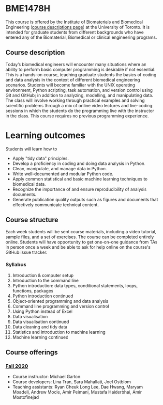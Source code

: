 # BME1478H

This course is offered by the Institute of Biomaterials and Biomedical Engineering
([course descriptions page](https://ibbme.utoronto.ca/current-students/course-calendar/course-descriptions/))
at the University of Toronto.
It is intended for graduate students from different backgrounds
who have entered any of the  Biomaterial, Biomedical or clinical engineering programs.

## Course description

Today’s biomedical engineers will encounter many situations
where an ability to perform basic computer programming is desirable if not essential.
This is a hands-on course,
teaching graduate students the basics of coding and data analysis
in the context of different biomedical engineering scenarios.
Students will become familiar with the UNIX operating environment,
Python scripting, task automation, and version control using Git and GitHub;
in addition to analyzing, modelling, and manipulating data.
The class will involve working through practical examples
and solving scientific problems through a mix of online video lectures and live-coding sessions in which the students do the programming live with the instructor in the class.
This course requires no previous programming experience.

# Learning outcomes

Students will learn how to

- Apply "tidy data" principles.
- Develop a proficiency in coding and doing data analysis in Python.
- Clean, manipulate, and manage data in Python.
- Write well-documented and modular Python code.
- Apply common statistical and basic machine learning techniques to biomedical data.
- Recognize the importance of and ensure reproducibility of analysis documents.
- Generate publication quality outputs such as figures and documents that effectively communicate technical content.

## Course structure

Each week students will be sent course materials,
including a video tutorial, sample files, and a set of exercises.
The course can be completed entirely online.
Students will have opportunity to get one-on-one guidance from TAs in person once a week
and be able to ask for help online on the course's GitHub issue tracker.

### Syllabus

1. Introduction & computer setup
2. Introduction to the command line
3. Python introduction: data types, conditional statements, loops, functions, packages
4. Python introduction continued
5. Object-oriented programming and data analysis
6. Command line programming and version control
7. Using Python instead of Excel
8. Data visualisation
9. Data visualisation continued
10. Data cleaning and tidy data
11. Statistics and introduction to machine learning
12. Machine learning continued

## Course offerings

### [Fall 2020](https://github.com/BME1478H/Winter2020class)

- Course instructor: Michael Garton
- Course developers: Lina Tran, Sara Mahallati, Joel Ostblom
- Teaching assistants: Ryan Cheuk Long Lee, Dae Hwang, Maryam Moadeli, Andrew Mocle, Amir Peimani, Mustafa Haiderbhai, Amir Mostofinejad
